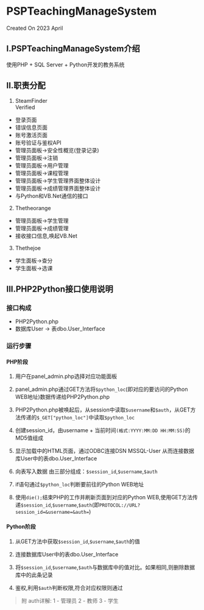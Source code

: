 # PSPTeachingManageSystem
Created On 2023 April
## I.PSPTeachingManageSystem介绍
使用PHP + SQL Server + Python开发的教务系统
## II.职责分配
1. SteamFinder <summary class="signed-commit-badge signed-commit-badge-large verified "> Verified </summary>
-  登录页面
-  错误信息页面
-  账号激活页面
-  账号验证与鉴权API
-  管理员面板->安全性概览(登录记录)
-  管理员面板->注销
-  管理员面板->用户管理
-  管理员面板->课程管理
-  管理员面板->学生管理界面整体设计
-  管理员面板->成绩管理界面整体设计
-  与Python和VB.Net通信的接口
2. Thetheorange
-  管理员面板->学生管理
-  管理员面板->成绩管理
-  接收接口信息,唤起VB.Net
3. Thethejoe
-  学生面板->查分
-  学生面板->选课
## III.PHP2Python接口使用说明
### 接口构成
-  PHP2Python.php
-  数据库User -> 表dbo.User_Interface

### 运行步骤
#### PHP阶段
1. 用户在panel_admin.php选择对应功能面板

2. panel_admin.php通过GET方法将`$python_loc`(即对应的要访问的Python WEB地址)数据传递给PHP2Python.php

3. PHP2Python.php被唤起后，从session中读取`$username`和`$auth`，从GET方法传递的`$_GET["python_loc"]`中读取`$python_loc`

4. 创建session_id，由username + 当前时间`(格式:YYYY:MM:DD HH:MM:SS)`的MD5值组成

5. 显示加载中的HTML页面，通过ODBC连接DSN MSSQL-User 从而连接数据库User中的表dbo.User_Interface

6. 向表写入数据 由三部分组成：`$session_id`,`$username`,`$auth`

7. if语句通过`$python_loc`判断要前往的Python WEB地址

8. 使用`die();`结束PHP的工作并刷新页面到对应的Python WEB,使用GET方法传递`$session_id`,`$username`,`$auth`(即`PROTOCOL://URL?session_id=&username=&auth=`)
#### Python阶段
1. 从GET方法中获取`$session_id`,`$username`,`$auth`的值

2. 连接数据库User中的表dbo.User_Interface

3. 将`$session_id`,`$username`,`$auth`与数据库中的值对比。如果相同,则删除数据库中的此条记录

4. 鉴权,利用`$auth`判断权限,符合对应权限则通过

> 附 auth详解:
 1 - 管理员
 2 - 教师
 3 - 学生
